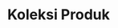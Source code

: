 ---
title: Koleksi Produk
description: Koleksi Produk
section:
  - type: hero_section
    title: Semua Koleksi Produk
    align: center
    has_background: true
    design:
      container: false
      aspect_ratio: '21:3'
      background:
        color: gray
        gradient_start: ''
        gradient_end: ''
        image: uploads/banner.jpg
        image_size: cover
        image_position: center
  - type: collections_filter_section
    title: semua produk
    url: /collections
    label: lihat koleksi
    filter: collections
---